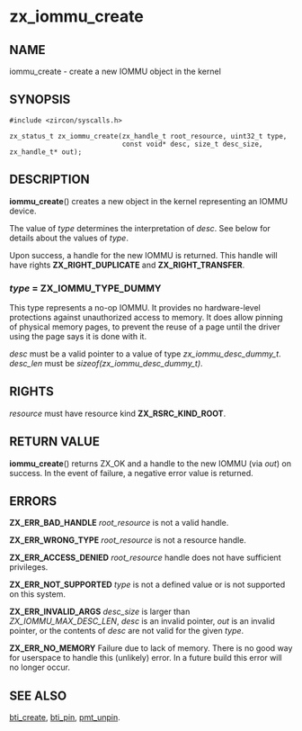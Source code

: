 # zx_iommu_create

## NAME

iommu_create - create a new IOMMU object in the kernel

## SYNOPSIS

```
#include <zircon/syscalls.h>

zx_status_t zx_iommu_create(zx_handle_t root_resource, uint32_t type,
                            const void* desc, size_t desc_size, zx_handle_t* out);
```

## DESCRIPTION

**iommu_create**() creates a new object in the kernel representing an IOMMU device.

The value of *type* determines the interpretation of *desc*.  See below for
details about the values of *type*.

Upon success, a handle for the new IOMMU is returned.  This handle will have rights
**ZX_RIGHT_DUPLICATE** and **ZX_RIGHT_TRANSFER**.

### *type* = **ZX_IOMMU_TYPE_DUMMY**

This type represents a no-op IOMMU.  It provides no hardware-level protections
against unauthorized access to memory.  It does allow pinning of physical memory
pages, to prevent the reuse of a page until the driver using the page says it is
done with it.

*desc* must be a valid pointer to a value of type *zx_iommu_desc_dummy_t*.
*desc_len* must be *sizeof(zx_iommu_desc_dummy_t)*.

## RIGHTS

<!-- Updated by scripts/update-docs-from-abigen, do not edit this section manually. -->

*resource* must have resource kind **ZX_RSRC_KIND_ROOT**.

## RETURN VALUE

**iommu_create**() returns ZX_OK and a handle to the new IOMMU
(via *out*) on success.  In the event of failure, a negative error value
is returned.

## ERRORS

**ZX_ERR_BAD_HANDLE**  *root_resource* is not a valid handle.

**ZX_ERR_WRONG_TYPE**  *root_resource* is not a resource handle.

**ZX_ERR_ACCESS_DENIED**  *root_resource* handle does not have sufficient privileges.

**ZX_ERR_NOT_SUPPORTED** *type* is not a defined value or is not
supported on this system.

**ZX_ERR_INVALID_ARGS**  *desc_size* is larger than *ZX_IOMMU_MAX_DESC_LEN*,
*desc* is an invalid pointer, *out* is an invalid pointer, or the contents of
*desc* are not valid for the given *type*.

**ZX_ERR_NO_MEMORY**  Failure due to lack of memory.
There is no good way for userspace to handle this (unlikely) error.
In a future build this error will no longer occur.

## SEE ALSO

[bti_create](bti_create.md),
[bti_pin](bti_pin.md),
[pmt_unpin](pmt_unpin.md).

